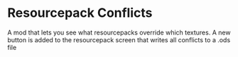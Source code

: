# Resourcepack Conflicts
A mod that lets you see what resourcepacks override which textures.
A new button is added to the resourcepack screen that writes all conflicts to a .ods file
